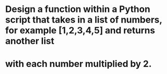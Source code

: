 # Design a function within a Python script that takes in a list of numbers, for example [1,2,3,4,5] and returns another list 
# with each number multiplied by 2.

